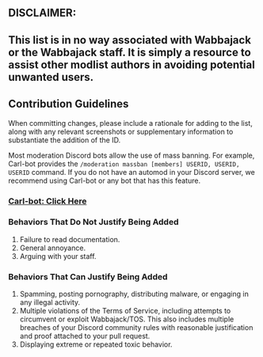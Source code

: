 ## DISCLAIMER:

## This list is in no way associated with Wabbajack or the Wabbajack staff. It is simply a resource to assist other modlist authors in avoiding potential unwanted users.


## Contribution Guidelines

When committing changes, please include a rationale for adding to the list, along with any relevant screenshots or supplementary information to substantiate the addition of the ID.

Most moderation Discord bots allow the use of mass banning. For example, Carl-bot provides the `/moderation massban [members] USERID, USERID, USERID` command. If you do not have an automod in your Discord server, we recommend using Carl-bot or any bot that has this feature.

### [Carl-bot: Click Here](https://carl.gg/)

### Behaviors That Do Not Justify Being Added

1. Failure to read documentation.
2. General annoyance.
3. Arguing with your staff.

### Behaviors That Can Justify Being Added

1. Spamming, posting pornography, distributing malware, or engaging in any illegal activity.
2. Multiple violations of the Terms of Service, including attempts to circumvent or exploit Wabbajack/TOS. This also includes multiple breaches of your Discord community rules with reasonable justification and proof attached to your pull request.
3. Displaying extreme or repeated toxic behavior.
